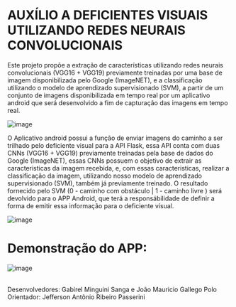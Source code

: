 # AUXÍLIO A DEFICIENTES VISUAIS UTILIZANDO REDES NEURAIS CONVOLUCIONAIS

Este projeto propõe a extração de características utilizando redes neurais convolucionais (VGG16 + VGG19) previamente treinadas por uma base de imagem disponibilizada pelo Google (ImageNET), e a classificação utilizando o modelo de aprendizado supervisionado (SVM), a partir de um conjunto de imagens disponibilizada em tempo real por um aplicativo android que será desenvolvido a fim de capturação das imagens em tempo real.

![image](https://user-images.githubusercontent.com/89952288/205444578-8f6f77e3-dd76-470f-8ba6-1cc2b187f957.png)

O Aplicativo android possui a função de enviar imagens do caminho a ser trilhado pelo deficiente visual para a API Flask, essa API conta com duas CNNs (VGG16 + VGG19) previamente treinadas pela base de dados do Google (ImageNET), essas CNNs possuem o objetivo de extrair as caracteristicas da imagem recebida, e, com essas caracteristicas, realizar a classificação da imagem, utilizando nosso modelo de aprendizado supervisionado (SVM), também já previamente treinado. O resultado fornecido pelo SVM (0 - caminho com obstáculo | 1 - caminho livre ) será devolvido para o APP Android, que terá a responsábilidade de definir a forma de emitir essa informação para o deficiente vísual.

![image](https://user-images.githubusercontent.com/89952288/206479652-0083b75b-5974-48b5-9944-2bc1b4b14d30.png)

# Demonstração do APP:

![image](https://user-images.githubusercontent.com/89952288/206480033-77481f15-160c-4f96-acdf-ed67b941c12a.png)

<br>
Desenvolvedores: Gabirel Minguini Sanga e João Mauricio Gallego Polo
<br>
Orientador: Jefferson Antônio Ribeiro Passerini
